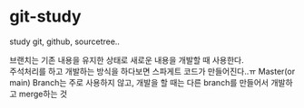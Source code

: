 # git-study
study git, github, sourcetree..

브랜치는 기존 내용을 유지한 상태로 새로운 내용을 개발할 때 사용한다.
<br> 
주석처리를 하고 개발하는 방식을 하다보면 스파게트 코드가 만들어진다..ㅠ
Master(or main) Branch는 주로 사용하지 않고, 개발을 할 때는 다른 branch를 만들어서 개발하고 merge하는 것